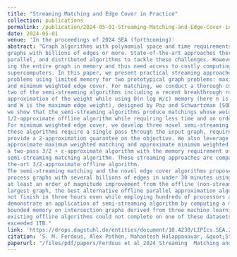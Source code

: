 ```yaml
---
title: "Streaming Matching and Edge Cover in Practice"
collection: publications
permalink: /publication/2024-05-01-Streaming-Matching-and-Edge-Cover-in-Practice
date: 2024-05-01
venue: 'In the proceedings of 2024 SEA (forthcoming)'
abstract: "Graph algorithms with polynomial space and time requirements often become infeasible for massive
graphs with billions of edges or more. State-of-the-art approaches therefore employ approximate serial,
parallel, and distributed algorithms to tackle these challenges. However, such approaches require stor-
ing the entire graph in memory and thus need access to costly computing resources such as clusters and
supercomputers. In this paper, we present practical streaming approaches for solving massive graph
problems using limited memory for two prototypical graph problems: maximum weighted matching
and minimum weighted edge cover. For matching, we conduct a thorough computational study on
two of the semi-streaming algorithms including a recent breakthrough result that achieves a 1/(2 + ε)-
approximation of the weight while using O(n log W/ε) memory (here n is the number of vertices
and W is the maximum edge weight), designed by Paz and Schwartzman [SODA, 2017]. Empirically,
we show that the semi-streaming algorithms produce matchings whose weight is close to the best
1/2-approximate offline algorithm while requiring less time and an order-of-magnitude less memory.
For minimum weighted edge cover, we develop three novel semi-streaming algorithms. Two of
these algorithms require a single pass through the input graph, require O(n log n) memory, and
provide a 2-approximation guarantee on the objective. We also leverage a relationship between
approximate maximum weighted matching and approximate minimum weighted edge cover to develop
a two-pass 3/2 + ε-approximate algorithm with the memory requirement of Paz and Schwartzman’s
semi-streaming matching algorithm. These streaming approaches are compared against the state-of-
the-art 3/2-approximate offline algorithm.
The semi-streaming matching and the novel edge cover algorithms proposed in this paper can
process graphs with several billions of edges in under 30 minutes using 6 GB of memory, which is
at least an order of magnitude improvement from the offline (non-streaming) algorithms. For the
largest graph, the best alternative offline parallel approximation algorithm (GPA+ROMA) could
not finish in three hours even while employing hundreds of processors and 1 TB of memory. We also
demonstrate an application of semi-streaming algorithm by computing a matching using linearly
bounded memory on intersection graphs derived from three machine learning datasets, while the
existing offline algorithms could not complete on one of these datasets since its memory requirement
exceeded 1TB."
link: 'https://drops.dagstuhl.de/entities/document/10.4230/LIPIcs.SEA.2024.12'
citation: 'S. M. Ferdous, Alex Pothen, Mahantesh Halappanavar, &quot;Streaming Matching and Edge Cover in Practice.&quot; In the proceedings of SEA 2024, 2024.'
paperurl: "/files/pdf/papers/Ferdous et al_2024_Streaming  Matching and Covering in practice.pdf"
---
```

